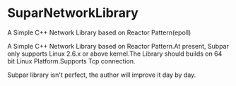 SuparNetworkLibrary
===================

A Simple C++ Network Library based on Reactor Pattern(epoll)

A Simple C++ Network Library based on Reactor Pattern.At present, 
Subpar only supports Linux 2.6.x or above kernel.The Library should 
builds on 64 bit Linux Platform.Supports Tcp connection.

Subpar library isn't perfect, the author will improve it day by day. 